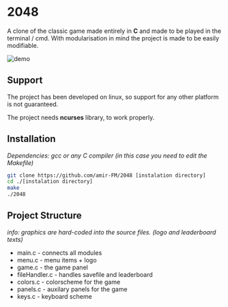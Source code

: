 # 2048

A clone of the classic game made entirely in **C** and made to be played in the terminal / cmd. With modularisation in mind the project is made to be easily modifiable.

![demo](https://github.com/user-attachments/assets/8dee0d1f-ed4a-4354-8fe2-6173500af5fc)

## Support

The project has been developed on linux, so support for any other platform is not guaranteed.

The project needs **ncurses** library, to work properly.

## Installation

*Dependencies: gcc or any C compiler (in this case you need to edit the Makefile)*

``` sh
git clone https://github.com/amir-FM/2048 [instalation directory]
cd ./[instalation directory]
make
./2048
```

## Project Structure

*info: graphics are hard-coded into the source files. (logo and leaderboard texts)*

- main.c - connects all modules
- menu.c - menu items + logo
- game.c - the game panel
- fileHandler.c - handles savefile and leaderboard
- colors.c - colorscheme for the game
- panels.c - auxilary panels for the game
- keys.c - keyboard scheme
